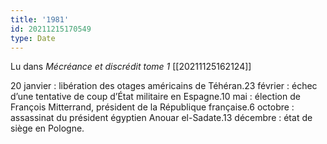 ```yaml
---
title: '1981'
id: 20211215170549
type: Date
---
```


Lu dans *Mécréance et discrédit tome 1* [[20211125162124]]

20 janvier : libération des otages américains de Téhéran.23 février : échec d’une tentative de coup d’État militaire en Espagne.10 mai : élection de François Mitterrand, président de la République française.6 octobre : assassinat du président égyptien Anouar el-Sadate.13 décembre : état de siège en Pologne.